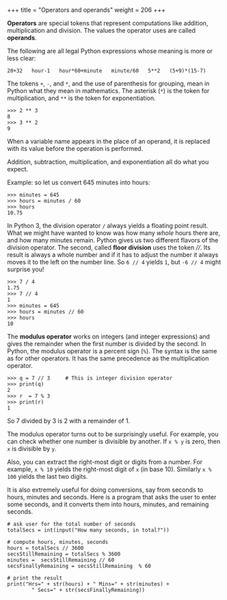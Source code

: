 +++
title = "Operators and operands"
weight = 206
+++

**Operators** are special tokens that represent computations like addition,
multiplication and division. The values the operator uses are called **operands**.

The following are all legal Python expressions whose meaning is more or less
clear:

```
20+32   hour-1   hour*60+minute   minute/60   5**2   (5+9)*(15-7)
```

The tokens ```+```, ```-```, and ```*```, and the use of parenthesis for grouping,
mean in Python what they mean in mathematics. The asterisk (```*```) is the
token for multiplication, and ```**``` is the token for exponentiation.

```
>>> 2 ** 3
8
>>> 3 ** 2
9
```

When a variable name appears in the place of an operand, it is replaced with
its value before the operation is performed.

Addition, subtraction, multiplication, and exponentiation all do what you
expect.

Example: so let us convert 645 minutes into hours:

```
>>> minutes = 645
>>> hours = minutes / 60
>>> hours
10.75
```

In Python 3, the division operator ```/``` always yields a floating point result.
What we might have wanted to know was how many *whole* hours there are, and how many minutes remain.
Python gives us two different flavors of the division operator.
The second, called **floor division** uses the token <cite>//</cite>.
Its result is always a whole number and if it has to adjust the number it always
moves it to the left on the number line.  So ```6 // 4``` yields ```1```, but ```-6 // 4``` might surprise you!

```
>>> 7 / 4
1.75
>>> 7 // 4
1
>>> minutes = 645
>>> hours = minutes // 60
>>> hours
10
```

The **modulus operator** works on integers (and integer expressions) and gives
the remainder when the first number is divided by the second. In Python, the
modulus operator is a percent sign (```%```). The syntax is the same as for other
operators. It has the same precedence as the multiplication operator.


```
>>> q = 7 // 3     # This is integer division operator
>>> print(q)
2
>>> r  = 7 % 3
>>> print(r)
1
```

So 7 divided by 3 is 2 with a remainder of 1.

The modulus operator turns out to be surprisingly useful. For example, you can
check whether one number is divisible by another. If ```x % y``` is zero, then
```x``` is divisible by ```y```.

Also, you can extract the right-most digit or digits from a number.  For
example, ```x % 10``` yields the right-most digit of ```x``` (in base 10).
Similarly ```x % 100``` yields the last two digits.

It is also extremely useful for doing conversions, say from seconds
to hours, minutes and seconds. Here is a program that asks the user to enter
some seconds, and it converts them into hours, minutes, and remaining seconds.

```
# ask user for the total number of seconds
totalSecs = int(input("How many seconds, in total?"))

# compute hours, minutes, seconds
hours = totalSecs // 3600
secsStillRemaining = totalSecs % 3600
minutes =  secsStillRemaining // 60
secsFinallyRemaining = secsStillRemaining  % 60

# print the result
print("Hrs=" + str(hours) + " Mins=" + str(minutes) +
        " Secs=" + str(secsFinallyRemaining))
```
